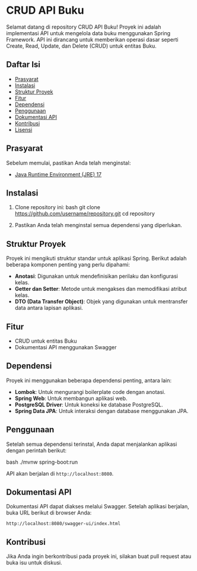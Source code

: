 # CRUD API Buku  
  
Selamat datang di repository CRUD API Buku! Proyek ini adalah implementasi API untuk mengelola data buku menggunakan Spring Framework. API ini dirancang untuk memberikan operasi dasar seperti Create, Read, Update, dan Delete (CRUD) untuk entitas Buku.  
  
## Daftar Isi  
  
- [Prasyarat](#prasyarat)  
- [Instalasi](#instalasi)  
- [Struktur Proyek](#struktur-proyek)  
- [Fitur](#fitur)  
- [Dependensi](#dependensi)  
- [Penggunaan](#penggunaan)  
- [Dokumentasi API](#dokumentasi-api)  
- [Kontribusi](#kontribusi)  
- [Lisensi](#lisensi)  
  
## Prasyarat  
  
Sebelum memulai, pastikan Anda telah menginstal:  
  
- [Java Runtime Environment (JRE) 17](https://www.oracle.com/java/technologies/javase-jre17-downloads.html)  
  
## Instalasi  
  
1. Clone repository ini:
bash
git clone 
https://github.com/username/repository.git
cd repository
  
2. Pastikan Anda telah menginstal semua dependensi yang diperlukan.  
  
## Struktur Proyek  
  
Proyek ini mengikuti struktur standar untuk aplikasi Spring. Berikut adalah beberapa komponen penting yang perlu dipahami:  
  
- **Anotasi**: Digunakan untuk mendefinisikan perilaku dan konfigurasi kelas.  
- **Getter dan Setter**: Metode untuk mengakses dan memodifikasi atribut kelas.  
- **DTO (Data Transfer Object)**: Objek yang digunakan untuk mentransfer data antara lapisan aplikasi.  
  
## Fitur  
  
- CRUD untuk entitas Buku  
- Dokumentasi API menggunakan Swagger  
  
## Dependensi  
  
Proyek ini menggunakan beberapa dependensi penting, antara lain:  
  
- **Lombok**: Untuk mengurangi boilerplate code dengan anotasi.  
- **Spring Web**: Untuk membangun aplikasi web.  
- **PostgreSQL Driver**: Untuk koneksi ke database PostgreSQL.  
- **Spring Data JPA**: Untuk interaksi dengan database menggunakan JPA.  
  
## Penggunaan  
  
Setelah semua dependensi terinstal, Anda dapat menjalankan aplikasi dengan perintah berikut:  
  
bash
./mvnw spring-boot:run

  
API akan berjalan di `http://localhost:8080`.  
  
## Dokumentasi API  
  
Dokumentasi API dapat diakses melalui Swagger. Setelah aplikasi berjalan, buka URL berikut di browser Anda:  
  
`http://localhost:8080/swagger-ui/index.html`

  
## Kontribusi  
  
Jika Anda ingin berkontribusi pada proyek ini, silakan buat pull request atau buka isu untuk diskusi.  

